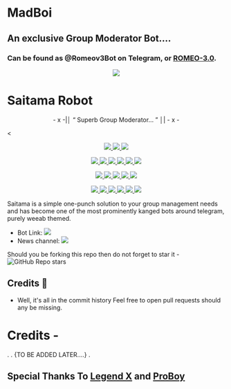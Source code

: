 # MadBoi
## An exclusive Group Moderator Bot.... 
### Can be found as @Romeov3Bot on Telegram, or [ROMEO-3.0](https://telegram.me/Romeov3Bot).

<p align="center">
  <img src="https://telegra.ph/file/3624a6bfe48617ff6a907.jpg">
</p>

# Saitama Robot 

<p align="center">
- x -|│  “	Superb Group Moderator... ”  │| - x -
</p>

<<p align="center">
<a href="https://app.codacy.com/gh/madboy482/Romeo?utm_source=github.com&utm_medium=referral&utm_content=madboy482/Romeo&utm_campaign=Badge_Grade_Settings" alt="Codacy Badge">
<img src="https://api.codacy.com/project/badge/Grade/6141417ceaf84545bab6bd671503df51" /> </a>
<a href="https://github.com/madboy482/Romeo" alt="Libraries.io dependency status for GitHub repo"> <img src="https://img.shields.io/librariesio/github/madboy482/Romeo" /> </a>
<a href="http://hits.dwyl.com/madboy482/Romeo" alt="HitCount"> <img src="http://hits.dwyl.com/madboy482/Romeo.svg" /> </a>
</p>
<p align="center">
<a href="https://github.com/madboy482/Romeo" alt="GitHub closed issues"> <img src="https://img.shields.io/github/issues-closed-raw/madboy482/Romeo?style=flat&logo=github&color=success" /> </a>
<a href="https://github.com/madboy482/Romeo" alt="GitHub commit activity"> <img src="https://img.shields.io/github/commit-activity/m/madboy482/Romeo" /> </a>
<a href="https://github.com/madboy482/Romeo/graphs/contributors" alt="GitHub contributors"> <img src="https://img.shields.io/github/contributors/madboy482/Romeo?style=flat&logo=github" /> </a>
<a href="https://github.com/madboy482/Romeo/network/members" alt="GitHub forks"> <img src="https://img.shields.io/github/forks/madboy482/Romeo?label=Forks&logo=github" /> </a>
<a href="https://github.com/madboy482/Romeo" alt="GitHub closed pull requests"> <img src="https://img.shields.io/github/issues-pr-closed-raw/madboy482/Romeo?color=success" /> </a>
<a href="https://github.com/madboy482/Romeo" alt="GitHub issues"> <img src="https://img.shields.io/github/issues-raw/madboy482/Romeo?style=flat&logo=github&color=yellow" /> </a>
</p>
<p align="center">
<a href="https://github.com/madboy482/Romeo" alt="GitHub release (latest by date including pre-releases)"> <img src="https://img.shields.io/github/v/release/madboy482/Romeo?include_prereleases?style=flat&logo=github" /> </a>
<a href="https://www.python.org/" alt="made-with-python"> <img src="https://img.shields.io/badge/Made%20with-Python-1f425f.svg?style=flat&logo=python&color=blue" /> </a>
<a href="https://github.com/AnimeKaizoku/SaitamaRobot" alt="Docker!"> <img src="https://aleen42.github.io/badges/src/docker.svg" /> </a>
<a href="https://github.com/AnimeKaizoku/SaitamaRobot" alt="GitHub repo size"> <img src="https://img.shields.io/github/repo-size/animekaizoku/saitamarobot" /> </a>
<a href="https://github.com/AnimeKaizoku/SaitamaRobot/blob/master/LICENSE" alt="GPLv3 license"> <img src="https://img.shields.io/badge/License-GPLv3-blue.svg" /> </a>
</p>
<p align="center">
<a href="https://ko-fi.com/sawada" alt="Donate!"> <img src="https://aleen42.github.io/badges/src/paypal.svg" /> </a>
<a href="https://t.me/OnePunchUpdates" alt="Telegram!"> <img src="https://aleen42.github.io/badges/src/telegram.svg" /> </a>
<a href="https://discord.animekaizoku.com" alt="Discord"> <img src="https://img.shields.io/discord/465068856692441090?style=flat&logo=discord&color=blue" /> </a>
<a href="" alt="AnimeKaizoku"> <img src="https://img.shields.io/badge/Built%20by-Kaizoku-blue" /> </a>
<a href="https://github.com/AnimeKaizoku/SaitamaRobot/graphs/commit-activity" alt="Maintenance"> <img src="https://img.shields.io/badge/Maintained%3F-yes-green.svg" /> </a>
<a href="https://makeapullrequest.com" alt="PRs Welcome"> <img src="https://img.shields.io/badge/PRs-welcome-brightgreen.svg?style=flat-square" /> </a>
</p>



Saitama is a simple one-punch solution to your group management needs and has become one of the most prominently kanged bots around telegram, purely weeab themed.

* Bot Link:  <a href="https://t.me/SaitamaRobot" alt="Saitama Robot"> <img src="https://img.shields.io/badge/%F0%9F%A4%96%20-SaitamaRobot-blue" /> </a>
* News channel: <a  href="https://t.me/OnePunchUpdates" alt="One Punch Updates"> <img  src="https://img.shields.io/badge/%F0%9F%92%A1-One%20Punch%20Updates-9cf" /> </a>

Should you be forking this repo then do not forget to star it - <img alt="GitHub Repo stars" src="https://img.shields.io/github/stars/animekaizoku/saitamarobot?color=white&label=%F0%9F%8C%9F%20star">

## Credits 📍
* Well, it's all in the commit history 
Feel free to open pull requests should any be missing.

# Credits -
.
.                                      {TO BE ADDED LATER....}
.


## Special Thanks To [Legend X](https://telegram.me/LEGENDX22) and [ProBoy](https://telegram.me/PROBOYX)
